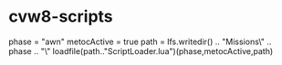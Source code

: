 # cvw8-scripts

phase = "awn"
metocActive = true
path = lfs.writedir() .. "Missions\\" .. phase .. "\\"
loadfile(path.."ScriptLoader.lua")(phase,metocActive,path)
 
